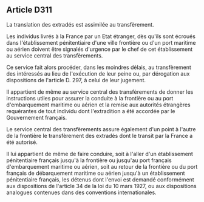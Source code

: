 Article D311
----
La translation des extradés est assimilée au transfèrement.

Les individus livrés à la France par un Etat étranger, dès qu'ils sont écroués
dans l'établissement pénitentiaire d'une ville frontière ou d'un port maritime
ou aérien doivent être signalés d'urgence par le chef de cet établissement au
service central des transfèrements.

Ce service fait alors procéder, dans les moindres délais, au transfèrement des
intéressés au lieu de l'exécution de leur peine ou, par dérogation aux
dispositions de l'article D. 297, à celui de leur jugement.

Il appartient de même au service central des transfèrements de donner les
instructions utiles pour assurer la conduite à la frontière ou au port
d'embarquement maritime ou aérien et la remise aux autorités étrangères
requérantes de tout individu dont l'extradition a été accordée par le
Gouvernement français.

Le service central des transfèrements assure également d'un point à l'autre de
la frontière le transfèrement des extradés dont le transit par la France a été
autorisé.

Il lui appartient de même de faire conduire, soit à l'aller d'un établissement
pénitentiaire français jusqu'à la frontière ou jusqu'au port français
d'embarquement maritime ou aérien, soit au retour de la frontière ou du port
français de débarquement maritime ou aérien jusqu'à un établissement
pénitentiaire français, les détenus dont l'envoi est demandé conformément aux
dispositions de l'article 34 de la loi du 10 mars 1927, ou aux dispositions
analogues contenues dans des conventions internationales.

